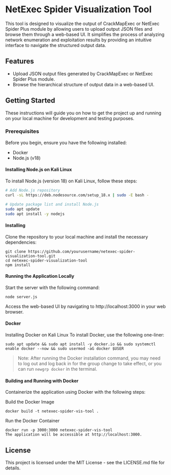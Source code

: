 # NetExec Spider Visualization Tool

This tool is designed to visualize the output of CrackMapExec or NetExec Spider Plus module by allowing users to upload output JSON files and browse them through a web-based UI. It simplifies the process of analyzing network enumeration and exploitation results by providing an intuitive interface to navigate the structured output data.

## Features

- Upload JSON output files generated by CrackMapExec or NetExec Spider Plus module.
- Browse the hierarchical structure of output data in a web-based UI.

## Getting Started

These instructions will guide you on how to get the project up and running on your local machine for development and testing purposes.

### Prerequisites

Before you begin, ensure you have the following installed:
- Docker
- Node.js (v18)

#### Installing Node.js on Kali Linux

To install Node.js (version 18) on Kali Linux, follow these steps:

```bash
# Add Node.js repository
curl -sL https://deb.nodesource.com/setup_18.x | sudo -E bash -

# Update package list and install Node.js
sudo apt update
sudo apt install -y nodejs
```

#### Installing
Clone the repository to your local machine and install the necessary dependencies:

```
git clone https://github.com/yourusername/netexec-spider-visualization-tool.git
cd netexec-spider-visualization-tool
npm install
```

#### Running the Application Locally

Start the server with the following command:

```
node server.js
```

Access the web-based UI by navigating to http://localhost:3000 in your web browser.

#### Docker

Installing Docker on Kali Linux
To install Docker, use the following one-liner:

```
sudo apt update && sudo apt install -y docker.io && sudo systemctl enable docker --now && sudo usermod -aG docker $USER
```

> Note: After running the Docker installation command, you may need to log out and log back in for the group change to take effect, or you can run `newgrp docker` in the terminal.

#### Building and Running with Docker

Containerize the application using Docker with the following steps:

Build the Docker Image

```
docker build -t netexec-spider-vis-tool .
```

Run the Docker Container

```
docker run -p 3000:3000 netexec-spider-vis-tool
The application will be accessible at http://localhost:3000.
```

## License
This project is licensed under the MIT License - see the LICENSE.md file for details.




